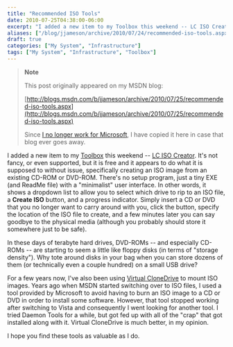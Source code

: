 ```yaml
---
title: "Recommended ISO Tools"
date: 2010-07-25T04:38:00-06:00
excerpt: "I added a new item to my Toolbox this weekend -- LC ISO Creator . It's not fancy, or even supported, but it is free and it appears to do what it is supposed to without issue, specifically creating an ISO image from an existing CD-ROM or DVD-ROM. There..."
aliases: ["/blog/jjameson/archive/2010/07/24/recommended-iso-tools.aspx", "/blog/jjameson/archive/2010/07/25/recommended-iso-tools.aspx"]
draft: true
categories: ["My System", "Infrastructure"]
tags: ["My System", "Infrastructure", "Toolbox"]
---
```


> **Note**
>
> This post originally appeared on my MSDN blog:
>
> [http://blogs.msdn.com/b/jjameson/archive/2010/07/25/recommended-iso-tools.aspx](http://blogs.msdn.com/b/jjameson/archive/2010/07/25/recommended-iso-tools.aspx)
>
> Since
> [I no longer work for Microsoft](/blog/jjameson/2011/09/02/last-day-with-microsoft),
> I have copied it here in case that blog ever goes away.

I added a new item to my
[Toolbox](/blog/jjameson/2007/03/22/backedup-and-notbackedup) this weekend --
[LC ISO Creator](http://www.lucersoft.com/freeware.php). It's not fancy, or even
supported, but it is free and it appears to do what it is supposed to without
issue, specifically creating an ISO image from an existing CD-ROM or DVD-ROM.
There's no setup program, just a tiny EXE (and ReadMe file) with a "minimalist"
user interface. In other words, it shows a dropdown list to allow you to select
which drive to rip to an ISO file, a **Create ISO** button, and a progress
indicator. Simply insert a CD or DVD that you no longer want to carry around
with you, click the button, specify the location of the ISO file to create, and
a few minutes later you can say goodbye to the physical media (although you
probably should store it somewhere just to be safe).

In these days of terabyte hard drives, DVD-ROMs -- and especially CD-ROMs -- are
starting to seem a little like floppy disks (in terms of "storage density"). Why
tote around disks in your bag when you can store dozens of them (or technically
even a couple hundred) on a small USB drive?

For a few years now, I've also been using
[Virtual CloneDrive](http://www.slysoft.com/en/virtual-clonedrive.html) to mount
ISO images. Years ago when MSDN started switching over to ISO files, I used a
tool provided by Microsoft to avoid having to burn an ISO image to a CD or DVD
in order to install some software. However, that tool stopped working after
switching to Vista and consequently I went looking for another tool. I tried
Daemon Tools for a while, but got fed up with all of the "crap" that got
installed along with it. Virtual CloneDrive is much better, in my opinion.

I hope you find these tools as valuable as I do.

